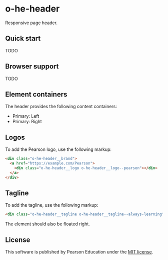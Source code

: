 # o-he-header

Responsive page header.

## Quick start

TODO

## Browser support

TODO

## Element containers

The header provides the following content containers:

* Primary: Left
* Primary: Right

## Logos

To add the Pearson logo, use the following markup:

```html
<div class="o-he-header__brand">
  <a href="https://example.com/Pearson">
    <div class="o-he-header__logo o-he-header__logo--pearson"></div>
  </a>
</div>
```

## Tagline

To add the tagline, use the following markup:

```html
<div class="o-he-header__tagline o-he-header__tagline--always-learning"></div>
```

The element should also be floated right.

## License

This software is published by Pearson Education under the [MIT license](http://opensource.org/licenses/MIT).

